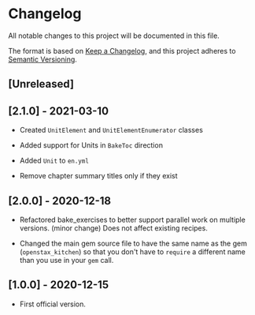 # Changelog
All notable changes to this project will be documented in this file.

The format is based on [Keep a Changelog](https://keepachangelog.com/en/1.0.0/),
and this project adheres to [Semantic Versioning](https://semver.org/spec/v2.0.0.html).

## [Unreleased]

## [2.1.0] - 2021-03-10

* Created `UnitElement` and `UnitElementEnumerator` classes

* Added support for Units in `BakeToc` direction

* Added `Unit` to `en.yml`

* Remove chapter summary titles only if they exist

## [2.0.0] - 2020-12-18

* Refactored bake_exercises to better support parallel work on multiple versions.
(minor change) Does not affect existing recipes.

* Changed the main gem source file to have the same name as the gem (`openstax_kitchen`) so that you don't have to `require` a different name than you use in your `gem` call.

## [1.0.0] - 2020-12-15

* First official version.
